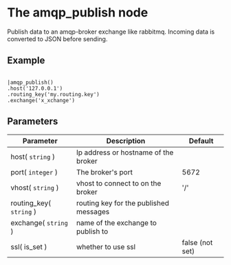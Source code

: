 The amqp_publish node
=====================

Publish data to an amqp-broker exchange like rabbitmq.
Incoming data is converted to JSON before sending.

Example
-------
```dfs  

|amqp_publish()
.host('127.0.0.1') 
.routing_key('my.routing.key')
.exchange('x_xchange')

```

Parameters
----------

Parameter     | Description | Default 
--------------|-------------|---------
host( `string` )| Ip address or hostname of the broker|
port( `integer` )| The broker's port | 5672
vhost( `string` )| vhost to connect to on the broker| '/'
routing_key( `string` )| routing key for the published messages|
exchange( `string` )|name of the exchange to publish to|
ssl( is_set ) | whether to use ssl | false (not set)

